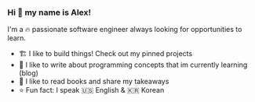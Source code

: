 ### Hi 👋 my name is Alex!
I'm a :fire: passionate software engineer always looking for opportunities to learn.
- :building_construction: I like to build things! Check out my pinned projects
- :memo: I like to write about programming concepts that im currently learning (blog)
- :open_book: I like to read books and share my takeaways
- :star: Fun fact: I speak :us: English & :kr: Korean 

